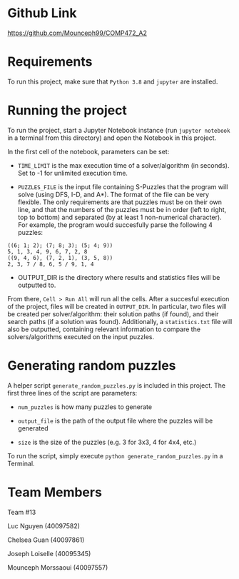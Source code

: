 # Github Link

https://github.com/Mounceph99/COMP472_A2

# Requirements
To run this project, make sure that `Python 3.8` and `jupyter` are installed. 

# Running the project
To run the project, start a Jupyter Notebook instance (run `jupyter notebook` in a terminal from this directory) and open the Notebook in this project.

In the first cell of the notebook, parameters can be set:

- `TIME_LIMIT` is the max execution time of a solver/algorithm (in seconds). Set to -1 for unlimited execution time.

- `PUZZLES_FILE` is the input file containing S-Puzzles that the program will solve (using DFS, I-D, and A*). The format of the file can be very flexible.
The only requirements are that puzzles must be on their own line, and that the numbers of the puzzles must be in order (left to right, top to bottom) and separated (by at least 1 non-numerical character).
For example, the program would succesfully parse the following 4 puzzles:

```
((6; 1; 2); (7; 8; 3); (5; 4; 9))
5, 1, 3, 4, 9, 6, 7, 2, 8
((9, 4, 6), (7, 2, 1), (3, 5, 8))
2, 3, 7 / 8, 6, 5 / 9, 1, 4
```

- OUTPUT_DIR is the directory where results and statistics files will be outputted to.

From there, `Cell > Run All` will run all the cells. After a succesful execution of the project, files will be created in `OUTPUT_DIR`.
In particular, two files will be created per solver/algorithm: their solution paths (if found), and their search paths (if a solution was found).
Additionally, a `statistics.txt` file will also be outputted, containing relevant information to compare the solvers/algorithms executed on the input puzzles.

# Generating random puzzles

A helper script `generate_random_puzzles.py` is included in this project. The first three lines of the script are parameters:

- `num_puzzles` is how many puzzles to generate

- `output_file` is the path of the output file where the puzzles will be generated

- `size` is the size of the puzzles (e.g. 3 for 3x3, 4 for 4x4, etc.)

To run the script, simply execute `python generate_random_puzzles.py` in a Terminal.

# Team Members
Team \#13

Luc Nguyen (40097582)

Chelsea Guan (40097861)

Joseph Loiselle (40095345)

Mounceph Morssaoui (40097557)